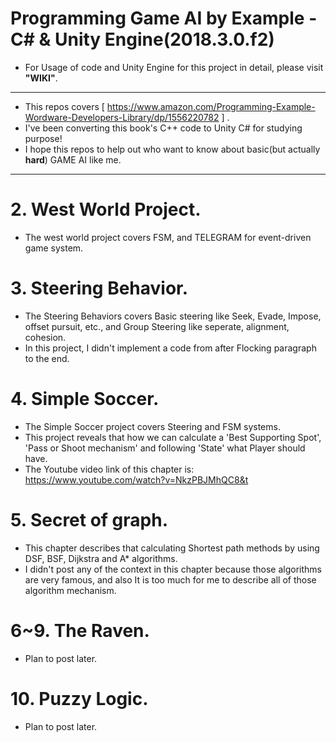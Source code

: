 Programming Game AI by Example - C# & Unity Engine(2018.3.0.f2)
==========================
* For Usage of code and Unity Engine for this project in detail, please visit **"WIKI"**.
-------------------------------------------------------
* This repos covers [ https://www.amazon.com/Programming-Example-Wordware-Developers-Library/dp/1556220782 ] .
* I've been converting this book's C++ code to Unity C# for studying purpose! 
* I hope this repos to help out who want to know about basic(but actually **hard**) GAME AI like me.
---------------------------------------------------------

# 2. West World Project.
* The west world project covers FSM, and TELEGRAM for event-driven game system.
# 3. Steering Behavior.
* The Steering Behaviors covers Basic steering like Seek, Evade, Impose, offset pursuit, etc., and Group Steering like seperate, alignment, cohesion.
* In this project, I didn't implement a code from after Flocking paragraph to the end.
# 4. Simple Soccer.
* The Simple Soccer project covers Steering and FSM systems.
* This project reveals that how we can calculate a 'Best Supporting Spot', 'Pass or Shoot mechanism' and following 'State' what Player should have. 
* The Youtube video link of this chapter is: https://www.youtube.com/watch?v=NkzPBJMhQC8&t
# 5. Secret of graph.
* This chapter describes that calculating Shortest path methods by using DSF, BSF, Dijkstra and A* algorithms.
* I didn't post any of the context in this chapter because those algorithms are very famous, and also It is too much for me to describe all of those algorithm mechanism.
# 6~9. The Raven.
* Plan to post later.
# 10. Puzzy Logic.
* Plan to post later.


